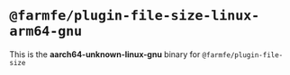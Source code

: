 # `@farmfe/plugin-file-size-linux-arm64-gnu`

This is the **aarch64-unknown-linux-gnu** binary for `@farmfe/plugin-file-size`
